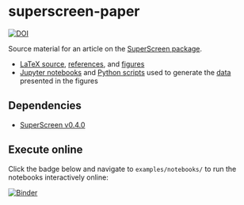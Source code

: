 # superscreen-paper

[![DOI](https://zenodo.org/badge/386788353.svg)](https://zenodo.org/badge/latestdoi/386788353)

Source material for an article on the [SuperScreen package](https://github.com/loganbvh/superscreen).

- [LaTeX source](main.tex), [references](references.bib), and [figures](examples/images)
- [Jupyter notebooks](examples/notebooks) and [Python scripts](examples/scripts) used to generate the [data](examples/data) presented in the figures

## Dependencies

- [SuperScreen v0.4.0](https://pypi.org/project/superscreen/0.4.0/)

## Execute online

Click the badge below and navigate to `examples/notebooks/` to run the notebooks interactively online:

[![Binder](https://mybinder.org/badge_logo.svg)](https://mybinder.org/v2/gh/loganbvh/superscreen-paper/HEAD)
